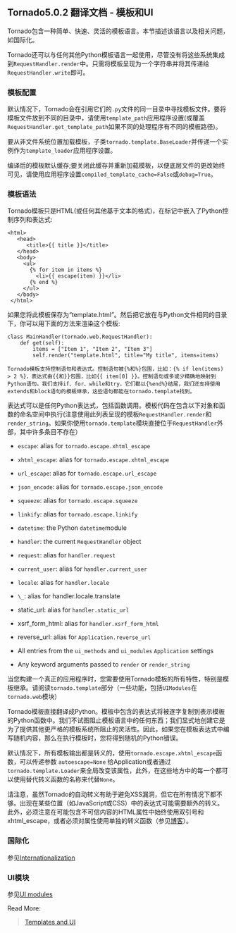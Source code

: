 ## Tornado5.0.2 翻译文档 - 模板和UI

Tornado包含一种简单、快速、灵活的模板语言。本节描述该语言以及相关问题，如国际化。

Tornado还可以与任何其他Python模板语言一起使用，尽管没有将这些系统集成到`RequestHandler.render`中。只需将模板呈现为一个字符串并将其传递给`RequestHandler.write`即可。

### 模板配置

默认情况下，Tornado会在引用它们的`.py`文件的同一目录中寻找模板文件。要将模板文件放到不同的目录中，请使用`template_path`应用程序设置(或覆盖`RequestHandler.get_template_path`如果不同的处理程序有不同的模板路径)。

要从非文件系统位置加载模板，子类`tornado.template.BaseLoader`并传递一个实例作为`template_loader`应用程序设置。

编译后的模板默认缓存;要关闭此缓存并重新加载模板，以便底层文件的更改始终可见，请使用应用程序设置`compiled_template_cache=False`或`debug=True`。

### 模板语法

Tornado模板只是HTML(或任何其他基于文本的格式)，在标记中嵌入了Python控制序列和表达式:

```
<html>
   <head>
      <title>{{ title }}</title>
   </head>
   <body>
     <ul>
       {% for item in items %}
         <li>{{ escape(item) }}</li>
       {% end %}
     </ul>
   </body>
 </html>
```

如果您将此模板保存为“template.html”。然后把它放在与Python文件相同的目录下，你可以用下面的方法来渲染这个模板:

```
class MainHandler(tornado.web.RequestHandler):
    def get(self):
        items = ["Item 1", "Item 2", "Item 3"]
        self.render("template.html", title="My title", items=items)
```

```
Tornado模板支持控制语句和表达式。控制语句被{%和%}包围，比如：{% if len(items) > 2 %}，表达式由{{和}}包围，比如{{ item[0] }}。控制语句或多或少精确地映射到Python语句。我们支持if、for、while和try，它们都以{%end%}结尾，我们还支持使用extends和block语句的模板继承，这些语句都能在tornado.template找到。
```

表达式可以是任何Python表达式，包括函数调用。模板代码在包含以下对象和函数的命名空间中执行(注意使用此列表呈现的模板`RequestHandler.render`和`render_string`。如果你使用`tornado.template`模块直接位于`RequestHandler`外部，其中许多条目不存在）


- `escape`: alias for `tornado.escape.xhtml_escape`

- `xhtml_escape`: alias for `tornado.escape.xhtml_escape`

- `url_escape`: alias for `tornado.escape.url_escape`

- `json_encode`: alias for `tornado.escape.json_encode`

- `squeeze`: alias for `tornado.escape.squeeze`

- `linkify`: alias for `tornado.escape.linkify`

- `datetime`: the Python `datetime`module

- `handler`: the current `RequestHandler` object

- `request`: alias for `handler.request`

- `current_user`: alias for `handler.current_user`

- `locale`: alias for `handler.locale`

- `\_`: alias for handler.locale.translate

- static_url: alias for `handler.static_url`

- xsrf_form_html: alias for `handler.xsrf_form_html`

- reverse_url: alias for `Application.reverse_url`

- All entries from the `ui_methods` and `ui_modules` `Application` settings

- Any keyword arguments passed to `render` or `render_string`


当您构建一个真正的应用程序时，您需要使用Tornado模板的所有特性，特别是模板继承。请阅读`tornado.template`部分（一些功能，包括`UIModules`在`tornado.web`模块）

Tornado模板直接翻译成Python。模板中包含的表达式将被逐字复制到表示模板的Python函数中。我们不试图阻止模板语言中的任何东西；我们显式地创建它是为了提供其他更严格的模板系统所阻止的灵活性。因此，如果您在模板表达式中编写随机内容，那么在执行模板时，您将得到随机的Python错误。

默认情况下，所有模板输出都是转义的，使用`tornado.escape.xhtml_escape`函数，可以传递参数 `autoescape=None` 给Application或者通过`tornado.template.Loader`来全局改变该属性，此外，在这些地方中的每一个都可以使用替代转义函数的名称来代替`None`。

请注意，虽然Tornado的自动转义有助于避免XSS漏洞，但它在所有情况下都不够。出现在某些位置（如JavaScript或CSS）中的表达式可能需要额外的转义。此外，必须注意在可能包含不可信内容的HTML属性中始终使用双引号和xhtml_escape，或者必须对属性使用单独的转义函数（参见[博客](https://wonko.com/post/html-escaping)）。

### 国际化

参见[Internationalization](https://www.tornadoweb.org/en/stable/guide/templates.html#internationalization)

### UI模块

参见[UI modules](https://www.tornadoweb.org/en/stable/guide/templates.html#ui-modules)




Read More:

> [Templates and UI](https://www.tornadoweb.org/en/stable/guide/templates.html)





